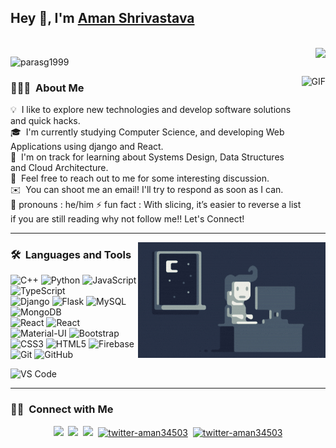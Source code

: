 ## Hey 👋, I'm [Aman Shrivastava](https://aman04.netlify.app/)
<br>
<img align="right" src = "https://img.shields.io/badge/Intel-Core_i5_10th-0071C5?style=for-the-badge&logo=intel&logoColor=white" />


<p align="left"> <img src="http://estruyf-github.azurewebsites.net/api/VisitorHit?user=parasg1999&repo=Bgstatic&countColorcountColor&countColor=%237B1E7B" alt="parasg1999" /> </p>

<img align="right" alt="GIF" height="160px" src="https://media.giphy.com/media/du3J3cXyzhj75IOgvA/giphy.gif" />

### 👨🏻‍💻 &nbsp;About Me

💡 &nbsp;I like to explore new technologies and develop software solutions and quick hacks.\
🎓 &nbsp;I'm currently studying Computer Science, and developing Web Applications using django and React.\
🌱 &nbsp;I'm on track for learning about Systems Design, Data Structures and Cloud Architecture.\
💬 &nbsp;Feel free to reach out to me for some interesting discussion.\
✉️ &nbsp;You can shoot me an email! I'll try to respond as soon as I can.\
🧸 pronouns : he/him
⚡ fun fact : With slicing, it’s easier to reverse a list\
               if you are still reading why not follow me!! 
                              Let's Connect!



---

  
<img alt="Night Coding" src="https://raw.githubusercontent.com/AVS1508/AVS1508/master/assets/Night-Coding.gif" align="right"/>

### 🛠 &nbsp;Languages and Tools

![C++](http://img.shields.io/badge/-C++-A8B9CC?style=flat-square&logo=c%2B%2B&logoColor=black)
![Python](https://img.shields.io/badge/Python-3776AB?style=for-the-badge&logo=python&logoColor=white)
![JavaScript](https://img.shields.io/badge/-JavaScript-F7DF1C?style=flat-square&logo=javascript&logoColor=black)
![TypeScript](https://img.shields.io/badge/-TypeScript-007ACC?style=flat-square&logo=typescript&logoColor=white)  
![Django](https://img.shields.io/badge/Django-092E20?style=for-the-badge&logo=django&logoColor=white)
![Flask](https://img.shields.io/badge/Flask-000000?style=for-the-badge&logo=flask&logoColor=white)
![MySQL](https://img.shields.io/badge/-MySQL-F0931C?style=flat-square&logo=mysql&logoColor=white)
![MongoDB](https://img.shields.io/badge/-MongoDB-12924F?style=flat-square&logo=mongodb&logoColor=ffffff)  
![React](https://img.shields.io/badge/-React-61DAFB?style=flat-square&logo=react&logoColor=black)
![React](https://img.shields.io/badge/-Redux-764ABC?style=flat-square&logo=redux&logoColor=white)
![Material-UI](https://img.shields.io/badge/-Material%E2%80%93UI-0081CB?style=flat-square&logo=material-ui)
![Bootstrap](https://img.shields.io/badge/-Bootstrap-563D7C?style=flat-square&logo=Bootstrap&logoColor=ffffff)
![CSS3](https://img.shields.io/badge/-CSS3-%231572B6?style=flat-square&logo=css3)
![HTML5](https://img.shields.io/badge/-HTML5-%23E44D27?style=flat-square&logo=html5&logoColor=ffffff)
![Firebase](https://img.shields.io/badge/-Firebase-FFCA28?style=flat-square&logo=firebase&logoColor=black)
![Git](https://img.shields.io/badge/-Git-%23F05032?style=flat-square&logo=git&logoColor=ffffff)
![GitHub](https://img.shields.io/badge/-GitHub-181717?style=flat-square&logo=github)

![VS Code](http://img.shields.io/badge/-VS%20Code-007ACC?style=flat-square&logo=visual-studio-code&logoColor=ffffff)

<hr/>

### 🤝🏻 &nbsp;Connect with Me

<p align="center">
<a href="github.com/aman34503"><img src="https://img.shields.io/badge/GitHub-100000?style=for-the-badge&logo=github&logoColor=white"/></a>&nbsp;
<a href="www.linkedin.com/in/aman-shrivastava04"><img src="https://img.shields.io/badge/LinkedIn-0077B5?style=for-the-badge&logo=linkedin&logoColor=white"/></a>&nbsp;
<a href="aman34503@gmail.com"><img src="https://img.shields.io/badge/Gmail-D14836?style=for-the-badge&logo=gmail&logoColor=white"/></a>&nbsp;
<a href="https://twitter.com/aman34503" target="_blank"><img src="https://img.shields.io/badge/Twitter-1DA1F2?style=for-the-badge&logo=twitter&logoColor=white" alt="twitter-aman34503" /></a>&nbsp;
<a href="https://amanshri345.blogspot.com/" target="_blank"><img src="https://img.shields.io/badge/Blogger-FF5722?style=for-the-badge&logo=blogger&logoColor=white" alt="twitter-aman34503" /></a>
</p>
